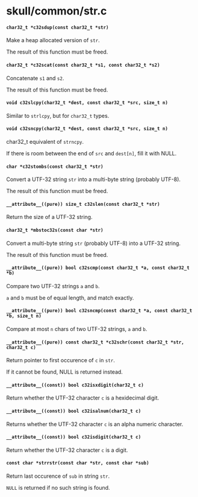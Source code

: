 # skull/common/str.c

#### `char32_t *c32sdup(const char32_t *str)`
Make a heap allocated version of `str`.

The result of this function must be freed.

#### `char32_t *c32scat(const char32_t *s1, const char32_t *s2)`
Concatenate `s1` and `s2`.

The result of this function must be freed.

#### `void c32slcpy(char32_t *dest, const char32_t *src, size_t n)`
Similar to `strlcpy`, but for `char32_t` types.

#### `void c32sncpy(char32_t *dest, const char32_t *src, size_t n)`
char32_t equivalent of `strncpy`.

If there is room between the end of `src` and `dest[n]`, fill it with NULL.

#### `char *c32stombs(const char32_t *str)`
Convert a UTF-32 string `str` into a multi-byte string (probably UTF-8).

The result of this function must be freed.

#### `__attribute__((pure)) size_t c32slen(const char32_t *str)`
Return the size of a UTF-32 string.

#### `char32_t *mbstoc32s(const char *str)`
Convert a multi-byte string `str` (probably UTF-8) into a UTF-32 string.

The result of this function must be freed.

#### `__attribute__((pure)) bool c32scmp(const char32_t *a, const char32_t *b)`
Compare two UTF-32 strings `a` and `b`.

`a` and `b` must be of equal length, and match exactly.

#### `__attribute__((pure)) bool c32sncmp(const char32_t *a, const char32_t *b, size_t n)`
Compare at most `n` chars of two UTF-32 strings, `a` and `b`.

#### `__attribute__((pure)) const char32_t *c32schr(const char32_t *str, char32_t c)`
Return pointer to first occurence of `c` in `str`.

If it cannot be found, NULL is returned instead.

#### `__attribute__((const)) bool c32isxdigit(char32_t c)`
Return whether the UTF-32 character `c` is a hexidecimal digit.

#### `__attribute__((const)) bool c32isalnum(char32_t c)`
Returns whether the UTF-32 character `c` is an alpha numeric character.

#### `__attribute__((const)) bool c32isdigit(char32_t c)`
Return whether the UTF-32 character `c` is a digit.

#### `const char *strrstr(const char *str, const char *sub)`
Return last occurence of `sub` in string `str`.

`NULL` is returned if no such string is found.

